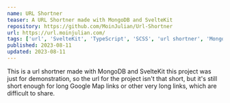 ```yaml
---
name: URL Shortner
teaser: A URL Shortner made with MongoDB and SvelteKit
repository: https://github.com/MoinJulian/Url-Shortner
url: https://url.moinjulian.com/
tags: ['url', 'SvelteKit', 'TypeScript', 'SCSS', 'url shortner', 'MongoDB']
published: 2023-08-11
updated: 2023-08-11
---
```


This is a url shortner made with MongoDB and SvelteKit this project was just for demonstration, so the url for the project isn't that short, but it's still short enough for long Google Map links or other very long links, which are difficult to share.
